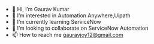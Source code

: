 - 👋 Hi, I’m Gaurav Kumar
- 👀 I’m interested in Automation Anywhere,Uipath
- 🌱 I’m currently learning ServiceNow
- 💞️ I’m looking to collaborate on ServiceNow Automation
- 📫 How to reach me gauravjoy12@gmail.com

<!---
gauravjoy12/gauravjoy12 is a ✨ special ✨ repository because its `README.md` (this file) appears on your GitHub profile.
You can click the Preview link to take a look at your changes.
--->
